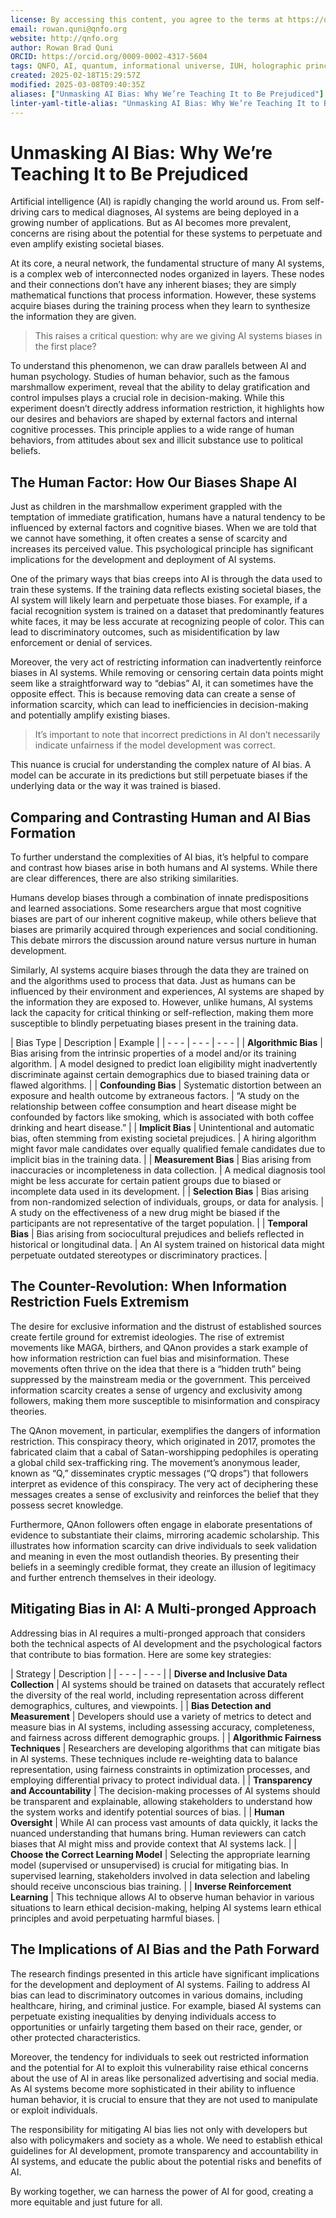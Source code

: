 ```yaml
---
license: By accessing this content, you agree to the terms at https://qnfo.org/LICENSE
email: rowan.quni@qnfo.org
website: http://qnfo.org
author: Rowan Brad Quni
ORCID: https://orcid.org/0009-0002-4317-5604
tags: QNFO, AI, quantum, informational universe, IUH, holographic principle
created: 2025-02-18T15:29:57Z
modified: 2025-03-08T09:40:35Z
aliases: ["Unmasking AI Bias: Why We’re Teaching It to Be Prejudiced"]
linter-yaml-title-alias: "Unmasking AI Bias: Why We’re Teaching It to Be Prejudiced"
---
```


# Unmasking AI Bias: Why We’re Teaching It to Be Prejudiced

Artificial intelligence (AI) is rapidly changing the world around us. From self-driving cars to medical diagnoses, AI systems are being deployed in a growing number of applications. But as AI becomes more prevalent, concerns are rising about the potential for these systems to perpetuate and even amplify existing societal biases.

At its core, a neural network, the fundamental structure of many AI systems, is a complex web of interconnected nodes organized in layers. These nodes and their connections don’t have any inherent biases; they are simply mathematical functions that process information. However, these systems acquire biases during the training process when they learn to synthesize the information they are given.

> This raises a critical question: why are we giving AI systems biases in the first place?

To understand this phenomenon, we can draw parallels between AI and human psychology. Studies of human behavior, such as the famous marshmallow experiment, reveal that the ability to delay gratification and control impulses plays a crucial role in decision-making. While this experiment doesn’t directly address information restriction, it highlights how our desires and behaviors are shaped by external factors and internal cognitive processes. This principle applies to a wide range of human behaviors, from attitudes about sex and illicit substance use to political beliefs.

## The Human Factor: How Our Biases Shape AI

Just as children in the marshmallow experiment grappled with the temptation of immediate gratification, humans have a natural tendency to be influenced by external factors and cognitive biases. When we are told that we cannot have something, it often creates a sense of scarcity and increases its perceived value. This psychological principle has significant implications for the development and deployment of AI systems.

One of the primary ways that bias creeps into AI is through the data used to train these systems. If the training data reflects existing societal biases, the AI system will likely learn and perpetuate those biases. For example, if a facial recognition system is trained on a dataset that predominantly features white faces, it may be less accurate at recognizing people of color. This can lead to discriminatory outcomes, such as misidentification by law enforcement or denial of services.

Moreover, the very act of restricting information can inadvertently reinforce biases in AI systems. While removing or censoring certain data points might seem like a straightforward way to “debias” AI, it can sometimes have the opposite effect. This is because removing data can create a sense of information scarcity, which can lead to inefficiencies in decision-making and potentially amplify existing biases.

> It’s important to note that incorrect predictions in AI don’t necessarily indicate unfairness if the model development was correct.

This nuance is crucial for understanding the complex nature of AI bias. A model can be accurate in its predictions but still perpetuate biases if the underlying data or the way it was trained is biased.

## Comparing and Contrasting Human and AI Bias Formation

To further understand the complexities of AI bias, it’s helpful to compare and contrast how biases arise in both humans and AI systems. While there are clear differences, there are also striking similarities.

Humans develop biases through a combination of innate predispositions and learned associations. Some researchers argue that most cognitive biases are part of our inherent cognitive makeup, while others believe that biases are primarily acquired through experiences and social conditioning. This debate mirrors the discussion around nature versus nurture in human development.

Similarly, AI systems acquire biases through the data they are trained on and the algorithms used to process that data. Just as humans can be influenced by their environment and experiences, AI systems are shaped by the information they are exposed to. However, unlike humans, AI systems lack the capacity for critical thinking or self-reflection, making them more susceptible to blindly perpetuating biases present in the training data.

| Bias Type | Description | Example |
| - - - | - - - | - - - |
| **Algorithmic Bias** | Bias arising from the intrinsic properties of a model and/or its training algorithm. | A model designed to predict loan eligibility might inadvertently discriminate against certain demographics due to biased training data or flawed algorithms. |
| **Confounding Bias** | Systematic distortion between an exposure and health outcome by extraneous factors. | “A study on the relationship between coffee consumption and heart disease might be confounded by factors like smoking, which is associated with both coffee drinking and heart disease.” |
| **Implicit Bias** | Unintentional and automatic bias, often stemming from existing societal prejudices. | A hiring algorithm might favor male candidates over equally qualified female candidates due to implicit bias in the training data. |
| **Measurement Bias** | Bias arising from inaccuracies or incompleteness in data collection. | A medical diagnosis tool might be less accurate for certain patient groups due to biased or incomplete data used in its development. |
| **Selection Bias** | Bias arising from non-randomized selection of individuals, groups, or data for analysis. | A study on the effectiveness of a new drug might be biased if the participants are not representative of the target population. |
| **Temporal Bias** | Bias arising from sociocultural prejudices and beliefs reflected in historical or longitudinal data. | An AI system trained on historical data might perpetuate outdated stereotypes or discriminatory practices. |

## The Counter-Revolution: When Information Restriction Fuels Extremism

The desire for exclusive information and the distrust of established sources create fertile ground for extremist ideologies. The rise of extremist movements like MAGA, birthers, and QAnon provides a stark example of how information restriction can fuel bias and misinformation. These movements often thrive on the idea that there is a “hidden truth” being suppressed by the mainstream media or the government. This perceived information scarcity creates a sense of urgency and exclusivity among followers, making them more susceptible to misinformation and conspiracy theories.

The QAnon movement, in particular, exemplifies the dangers of information restriction. This conspiracy theory, which originated in 2017, promotes the fabricated claim that a cabal of Satan-worshipping pedophiles is operating a global child sex-trafficking ring. The movement’s anonymous leader, known as “Q,” disseminates cryptic messages (“Q drops”) that followers interpret as evidence of this conspiracy. The very act of deciphering these messages creates a sense of exclusivity and reinforces the belief that they possess secret knowledge.

Furthermore, QAnon followers often engage in elaborate presentations of evidence to substantiate their claims, mirroring academic scholarship. This illustrates how information scarcity can drive individuals to seek validation and meaning in even the most outlandish theories. By presenting their beliefs in a seemingly credible format, they create an illusion of legitimacy and further entrench themselves in their ideology.

## Mitigating Bias in AI: A Multi-pronged Approach

Addressing bias in AI requires a multi-pronged approach that considers both the technical aspects of AI development and the psychological factors that contribute to bias formation. Here are some key strategies:

| Strategy | Description |
| - - - | - - - |
| **Diverse and Inclusive Data Collection** | AI systems should be trained on datasets that accurately reflect the diversity of the real world, including representation across different demographics, cultures, and viewpoints. |
| **Bias Detection and Measurement** | Developers should use a variety of metrics to detect and measure bias in AI systems, including assessing accuracy, completeness, and fairness across different demographic groups. |
| **Algorithmic Fairness Techniques** | Researchers are developing algorithms that can mitigate bias in AI systems. These techniques include re-weighting data to balance representation, using fairness constraints in optimization processes, and employing differential privacy to protect individual data. |
| **Transparency and Accountability** | The decision-making processes of AI systems should be transparent and explainable, allowing stakeholders to understand how the system works and identify potential sources of bias. |
| **Human Oversight** | While AI can process vast amounts of data quickly, it lacks the nuanced understanding that humans bring. Human reviewers can catch biases that AI might miss and provide context that AI systems lack. |
| **Choose the Correct Learning Model** | Selecting the appropriate learning model (supervised or unsupervised) is crucial for mitigating bias. In supervised learning, stakeholders involved in data selection and labeling should receive unconscious bias training. |
| **Inverse Reinforcement Learning** | This technique allows AI to observe human behavior in various situations to learn ethical decision-making, helping AI systems learn ethical principles and avoid perpetuating harmful biases. |

## The Implications of AI Bias and the Path Forward

The research findings presented in this article have significant implications for the development and deployment of AI systems. Failing to address AI bias can lead to discriminatory outcomes in various domains, including healthcare, hiring, and criminal justice. For example, biased AI systems can perpetuate existing inequalities by denying individuals access to opportunities or unfairly targeting them based on their race, gender, or other protected characteristics.

Moreover, the tendency for individuals to seek out restricted information and the potential for AI to exploit this vulnerability raise ethical concerns about the use of AI in areas like personalized advertising and social media. As AI systems become more sophisticated in their ability to influence human behavior, it is crucial to ensure that they are not used to manipulate or exploit individuals.

The responsibility for mitigating AI bias lies not only with developers but also with policymakers and society as a whole. We need to establish ethical guidelines for AI development, promote transparency and accountability in AI systems, and educate the public about the potential risks and benefits of AI.

By working together, we can harness the power of AI for good, creating a more equitable and just future for all.
